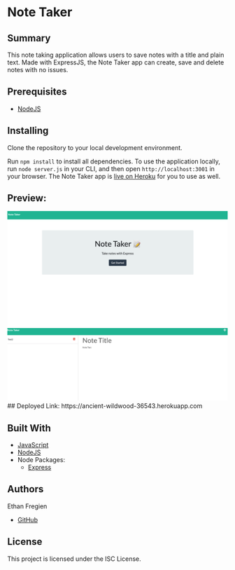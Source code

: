 # Note Taker

## Summary
This note taking application allows users to save notes with a title and plain text. Made with ExpressJS, the Note Taker app can create, save and delete notes with no issues.

## Prerequisites
* [NodeJS](https://nodejs.org/)

## Installing

Clone the repository to your local development environment.

Run `npm install` to install all dependencies. To use the application locally, run `node server.js` in your CLI, and then open `http://localhost:3001` in your browser. The Note Taker app is [live on Heroku](https://ancient-wildwood-36543.herokuapp.com) for you to use as well.

## Preview:
<img src= "srn1.jpg">
<img src= "srn2.jpg">
## Deployed Link:
https://ancient-wildwood-36543.herokuapp.com

## Built With
* [JavaScript](https://developer.mozilla.org/en-US/docs/Web/JavaScript)
* [NodeJS](https://nodejs.org/)
* Node Packages:
    * [Express](https://www.npmjs.com/package/express)

## Authors
Ethan Fregien
* [GitHub](https://github.com/ethanfregien2233)

## License
This project is licensed under the ISC License.